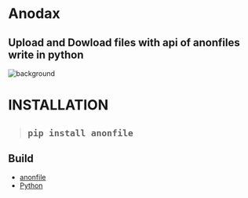 # __Anodax__

## **Upload and Dowload files with api of anonfiles write in python**



![background](https://cdn.discordapp.com/attachments/1044683106264809563/1062479197437706363/image.png)

# __INSTALLATION__
>## ```pip install anonfile```



## __Build__
* [anonfile]([https://pypi.org/project//](https://github.com/nstrydom2/anonfile-api))
* [Python](https://www.python.org/)
